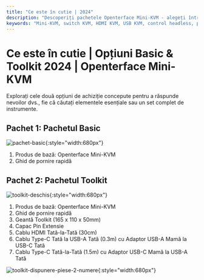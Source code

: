 ```yaml
---
title: "Ce este în cutie | 2024"
description: "Descoperiți pachetele Openterface Mini-KVM - alegeți între opțiunile Basic și Toolkit. Soluție KVM completă cu conectivitate HDMI, USB-C și accesorii pentru gestionarea perfectă a dispozitivelor."
keywords: "Mini-KVM, switch KVM, HDMI KVM, USB KVM, control headless, periferice computer, toolkit KVM, accesorii KVM, configurare muncă la distanță, control multi-dispozitiv"
---
```


# **Ce este în cutie** | Opțiuni Basic & Toolkit 2024 | Openterface Mini-KVM


Explorați cele două opțiuni de achiziție concepute pentru a răspunde nevoilor dvs., fie că căutați elementele esențiale sau un set complet de instrumente.

## Pachet 1: Pachetul Basic

![pachet-basic](https://assets.openterface.com/images/product/basic-with-maunal.webp){:style="width:680px"}

1. Produs de bază: Openterface Mini-KVM
2. Ghid de pornire rapidă

## Pachet 2: Pachetul Toolkit

![toolkit-deschis](https://assets.openterface.com/images/product/toolkit-open-2024.webp){:style="width:680px"}

1. Produs de bază: Openterface Mini-KVM
2. Ghid de pornire rapidă
3. Geantă Toolkit (165 x 110 x 50mm)
4. Capac Pin Extensie
5. Cablu HDMI Tată-la-Tată (30cm)
6. Cablu Type-C Tată la USB-A Tată (0.3m) cu Adaptor USB-A Mamă la USB-C Tată
7. Cablu Type-C Tată-la-Tată (1.5m) cu Adaptor USB-C Mamă la USB-A Tată

![toolkit-dispunere-piese-2-numere](https://assets.openterface.com/images/product/toolkit-parts-layout-2-numbers.webp){:style="width:680px"}